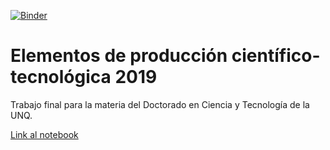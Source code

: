 [![Binder](https://mybinder.org/badge_logo.svg)](https://mybinder.org/v2/gh/thessaly/elementosUNQ2019/master)

# Elementos de producción científico-tecnológica 2019

Trabajo final para la materia del Doctorado en Ciencia y Tecnología de la UNQ. 

[Link al notebook](https://paws-public.wmflabs.org/paws-public/User:Cassandreces/TP%20elementos.ipynb)
